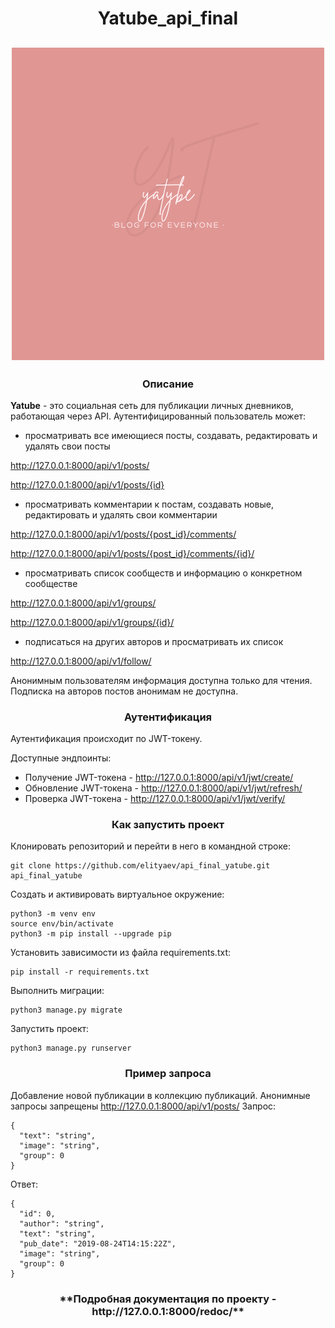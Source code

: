 <h1 align="center">Yatube_api_final</h1>

<h2 align="center">
  
  ![logo](https://github.com/elityaev/api_final_yatube/raw/master/yatube_api/static/YT.png)
  
</h2>

<h3 align="center">Описание</h3>

**Yatube**  - это социальная сеть для публикации личных дневников, работающая через API. 
Аутентифицированный пользователь может:
* просматривать все имеющиеся посты, создавать, редактировать и удалять свои посты 

http://127.0.0.1:8000/api/v1/posts/

http://127.0.0.1:8000/api/v1/posts/{id}

* просматривать комментарии к постам, создавать новые, редактировать и удалять свои комментарии

http://127.0.0.1:8000/api/v1/posts/{post_id}/comments/

http://127.0.0.1:8000/api/v1/posts/{post_id}/comments/{id}/

* просматривать список сообществ и информацию о конкретном сообществе

http://127.0.0.1:8000/api/v1/groups/

http://127.0.0.1:8000/api/v1/groups/{id}/

* подписаться на других авторов и просматривать их список

http://127.0.0.1:8000/api/v1/follow/

Анонимным пользователям информация доступна только для чтения. Подписка на авторов постов 
анонимам не доступна.

<h3 align="center">Аутентификация</h3>

Аутентификация происходит по JWT-токену.

Доступные эндпоинты:
- Получение JWT-токена - http://127.0.0.1:8000/api/v1/jwt/create/
- Обновление JWT-токена - http://127.0.0.1:8000/api/v1/jwt/refresh/
- Проверка JWT-токена - http://127.0.0.1:8000/api/v1/jwt/verify/


<h3 align="center">Как запустить проект</h3>

Клонировать репозиторий и перейти в него в командной строке:

```
git clone https://github.com/elityaev/api_final_yatube.git
api_final_yatube
```

Cоздать и активировать виртуальное окружение:

```
python3 -m venv env
source env/bin/activate
python3 -m pip install --upgrade pip
```

Установить зависимости из файла requirements.txt:

```
pip install -r requirements.txt
```

Выполнить миграции:

```
python3 manage.py migrate
```

Запустить проект:

```
python3 manage.py runserver
```

<h3 align="center">Пример запроса</h3>

Добавление новой публикации в коллекцию публикаций. Анонимные запросы запрещены
http://127.0.0.1:8000/api/v1/posts/
Запрос:
```
{
  "text": "string",
  "image": "string",
  "group": 0
}
```
Ответ:
```
{
  "id": 0,
  "author": "string",
  "text": "string",
  "pub_date": "2019-08-24T14:15:22Z",
  "image": "string",
  "group": 0
}
```
<h3 align="center">**Подробная документация по проекту - http://127.0.0.1:8000/redoc/**

